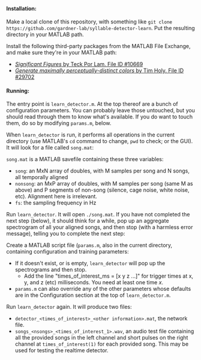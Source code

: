 #### Installation:

Make a local clone of this repository, with something like `git clone https://github.com/gardner-lab/syllable-detector-learn`.  Put the resulting directory in your MATLAB path.

Install the following third-party packages from the MATLAB File Exchange, and make sure they're in your MATLAB path:
* [_Significant Figures_ by Teck Por Lam.  File ID #10669](https://www.mathworks.com/matlabcentral/fileexchange/10669-significant-figures)
* [_Generate maximally perceptually-distinct colors_ by Tim Holy.  File ID #29702](https://www.mathworks.com/matlabcentral/fileexchange/29702-generate-maximally-perceptually-distinct-colors)

#### Running:

The entry point is `learn_detector.m`.  At the top thereof are a bunch of configuration parameters.  You can probably leave those untouched, but you should read through them to know what's available.  If you do want to touch them, do so by modifying `params.m`, below.

When `learn_detector` is run, it performs all operations in the current directory (use MATLAB's `cd` command to change, `pwd` to check; or the GUI).  It will look for a file called `song.mat`:

`song.mat` is a MATLAB savefile containing these three variables:
  * `song`: an MxN array of doubles, with M samples per song and N songs, all temporally aligned
  * `nonsong`: an MxP array of doubles, with M samples per song (same M as above) and P segments of non-song (silence, cage noise, white noise, etc).  Alignment here is irrelevant.
  * `fs`: the sampling frequency in Hz

Run `learn_detector`.  It will open `./song.mat`.  If you have not completed the next step (below), it should think for a while, pop up an aggregate spectrogram of all your aligned songs, and then stop (with a harmless error message), telling you to complete the next step:

Create a MATLAB script file (`params.m`, also in the current directory, containing configuration and training parameters:
  * If it doesn't exist, or is empty, `learn_detector` will pop up the spectrograms and then stop.
    * Add the line "times_of_interest_ms = [x y z ...]" for trigger times at x, y, and z (etc) milliseconds.  You need at least one time _x_.
  * `params.m` can also override any of the other parameters whose defaults are in the Configuration section at the top of `learn_detector.m`.

Run `learn_detector` again.  It will produce two files:
* `detector_<times_of_interest>_<other information>.mat`, the network file.
* `songs_<nsongs>_<times_of_interest_1>.wav`, an audio test file containing all the provided songs in the left channel and short pulses on the right channel at `times_of_interest(1)` for each provided song.  This may be used for testing the realtime detector.
